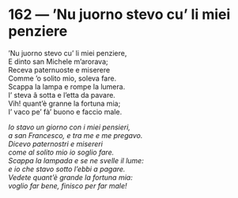# 162 — ’Nu juorno stevo cu’ li miei penziere

’Nu juorno stevo cu’ li miei penziere,  
E dinto san Michele m’arorava;  
Receva paternuoste e miserere  
Comme ’o solito mio, soleva fare.  
Scappa la lampa e rompe la lumera.  
I’ steva â sotta e l’etta da pavare.  
Vih! quant’è granne la fortuna mia;  
I’ vaco pe’ fà’ buono e faccio male.

_Io stavo un giorno con i miei pensieri,  
a san Francesco, e tra me e me pregavo.  
Dicevo paternostri e misereri  
come al solito mio io soglio fare.  
Scappa la lampada e se ne svelle il lume:  
e io che stavo sotto l’ebbi a pagare.  
Vedete quant’è grande la fortuna mia:  
voglio far bene, finisco per far male!_

